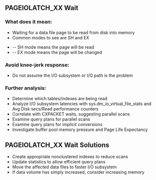 
## PAGEIOLATCH_XX Wait
###  What does it mean: 
- Waiting for a data file page to be read from disk into memory 
- Common modes to see are SH and EX 
 + -- SH mode means the page will be read 
 + -- EX mode means the page will be changed 
### Avoid knee-jerk response: 
- Do not assume the I/O subsystem or I/O path is the problem 
### Further analysis: 
- Determine which tables/indexes are being read 
- Analyze I/O subsystem latencies with sys.dm_io_virtual_file_stats and Avg Disk secs/Read performance counters 
- Correlate with CXPACKET waits, suggesting parallel scans 
- Examine query plans for parallel scans 
- Examine query plans for implicit conversions 
- Investigate buffer pool memory pressure and Page Life Expectancy

## PAGEIOLATCH_XX Wait Solutions 
- Create appropriate nonclustered indexes to reduce scans 
- Update statistics to allow efficient query plans 
- Move the affected data files to faster I/O subsystem 
- If data volume has simply increased, consider increasing memory
